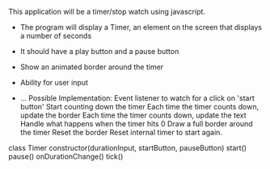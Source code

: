 This application will be a timer/stop watch using javascript.
* The program will display a Timer, an element on the screen that displays a number of seconds
* It should have a play button and a pause button
* Show an animated border around the timer
* Ability for user input 

* ...
Possible Implementation:
Event listener to watch for a click on 'start button'
Start counting down the timer
Each time the timer counts down, update the border
Each time the timer counts down, update the text
Handle what happens when the timer hits 0
Draw a full border around the timer
Reset the border
Reset internal timer to start again.

class Timer
constructor(durationInput, startButton, pauseButton)
start()
pause()
onDurationChange()
tick()
